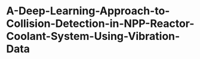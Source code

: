 # A-Deep-Learning-Approach-to-Collision-Detection-in-NPP-Reactor-Coolant-System-Using-Vibration-Data